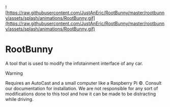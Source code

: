   ![https://raw.githubusercontent.com/JustAnEric/RootBunny/master/rootbunny/assets/splash/animations/RootBunny.gif](https://raw.githubusercontent.com/JustAnEric/RootBunny/master/rootbunny/assets/splash/animations/RootBunny.gif)
# RootBunny
A tool that is used to modify the infotainment interface of any car.
> [!WARNING]
> Requires an AutoCast and a small computer like a Raspberry Pi ©️. Consult our documentation for installation. 
We are not responsible for any sort of modifications done to this tool and how it can be made to be distracting while driving.
